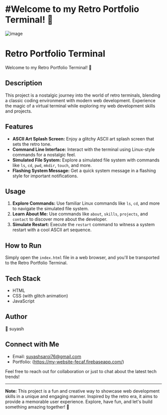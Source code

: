 # #Welcome to my Retro Portfolio Terminal! 🚀
![image](https://github.com/suyashsaroj/terminalPortfolio/assets/48505375/5c248bd4-7a4d-4f40-ae3b-5fd83d448cd1)

# Retro Portfolio Terminal

Welcome to my Retro Portfolio Terminal! 🚀

## Description

This project is a nostalgic journey into the world of retro terminals, blending a classic coding environment with modern web development. Experience the magic of a virtual terminal while exploring my web development skills and projects.

## Features

- **ASCII Art Splash Screen:** Enjoy a glitchy ASCII art splash screen that sets the retro tone.
- **Command Line Interface:** Interact with the terminal using Linux-style commands for a nostalgic feel.
- **Simulated File System:** Explore a simulated file system with commands like `ls`, `cd`, `pwd`, `mkdir`, `touch`, and more.
- **Flashing System Message:** Get a quick system message in a flashing style for important notifications.

## Usage

1. **Explore Commands:** Use familiar Linux commands like `ls`, `cd`, and more to navigate the simulated file system.
2. **Learn About Me:** Use commands like `about`, `skills`, `projects`, and `contact` to discover more about the developer.
3. **Simulate Restart:** Execute the `restart` command to witness a system restart with a cool ASCII art sequence.

## How to Run

Simply open the `index.html` file in a web browser, and you'll be transported to the Retro Portfolio Terminal.

## Tech Stack

- HTML
- CSS (with glitch animation)
- JavaScript

## Author

👤 suyash

## Connect with Me

- Email: suyashsaroj76@gmail.com
- Portfolio: (https://my-website-fecaf.firebaseapp.com/)

Feel free to reach out for collaboration or just to chat about the latest tech trends!

---

**Note:** This project is a fun and creative way to showcase web development skills in a unique and engaging manner. Inspired by the retro era, it aims to provide a memorable user experience. Explore, have fun, and let's build something amazing together! 🌟

